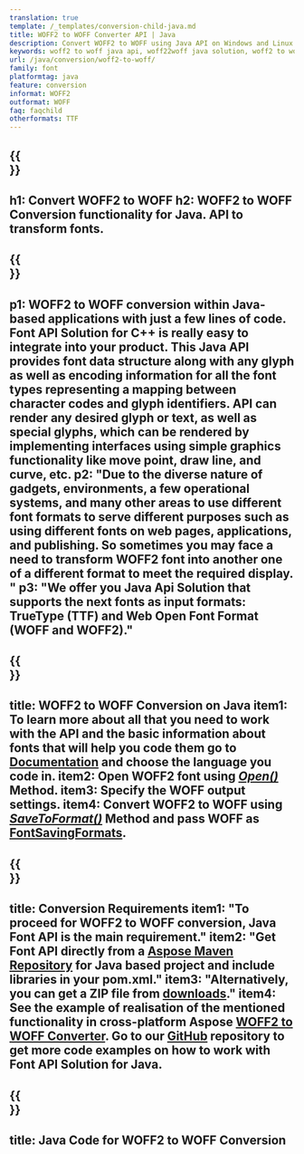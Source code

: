 ```yaml
---
translation: true
template: /_templates/conversion-child-java.md
title: WOFF2 to WOFF Converter API | Java  
description: Convert WOFF2 to WOFF using Java API on Windows and Linux. Integrate this native WOFF2 to WOFF font conversion functionality into your own solution.
keywords: woff2 to woff java api, woff22woff java solution, woff2 to woff java
url: /java/conversion/woff2-to-woff/
family: font
platformtag: java
feature: conversion
informat: WOFF2
outformat: WOFF
faq: faqchild
otherformats: TTF
---
```


{{<section banner>}}
---
h1: Convert WOFF2 to WOFF
h2: WOFF2 to WOFF Conversion functionality for Java. API to transform fonts.
---

{{<section overview>}}
---
p1: WOFF2 to WOFF conversion within Java-based applications with just a few lines of code. Font API Solution for С++ is really easy to integrate into your product.  This Java API provides font data structure along with any glyph as well as encoding information for all the font types representing a mapping between character codes and glyph identifiers. API can render any desired glyph or text, as well as special glyphs, which can be rendered by implementing interfaces using simple graphics functionality like move point, draw line, and curve, etc.
p2: "Due to the diverse nature of gadgets, environments, a few operational systems, and many other areas to use different font formats to serve different purposes such as using different fonts on web pages, applications, and publishing. So sometimes you may face a need to transform WOFF2 font into another one of a different format to meet the required display. "
p3: "We offer you Java Api Solution that supports the next fonts as input formats: TrueType (TTF) and Web Open Font Format (WOFF and WOFF2)."
---

{{<section feature1>}}
---
title: WOFF2 to WOFF Conversion on Java
item1: To learn more about all that you need to work with the API and the basic information about fonts that will help you code them go to  [Documentation](https://docs.aspose.com/font/) and choose the language you code in.
item2: Open WOFF2 font using [*Open()*](https://reference.aspose.com/font/java/com.aspose.font/Font#open-com.aspose.font.FontDefinition-) Method.
item3: Specify the WOFF output settings.
item4: Convert WOFF2 to WOFF using [*SaveToFormat()*](https://reference.aspose.com/font/java/com.aspose.font/Font#saveToFormat-java.io.OutputStream-com.aspose.font.FontSavingFormats-) Method and pass WOFF as [FontSavingFormats](https://reference.aspose.com/font/java/com.aspose.font/FontSavingFormats).
---

{{<section feature2>}}
---
title: Conversion Requirements
item1: "To proceed for WOFF2 to WOFF conversion, Java Font API is the main requirement."
item2: "Get Font API directly from a [Aspose Maven Repository](https://repository.aspose.com/font/) for Java based project and include libraries in your pom.xml."
item3: "Alternatively, you can get a ZIP file from [downloads](https://releases.aspose.com/font/java/)."
item4: See the example of realisation of the mentioned functionality in cross-platform Aspose [WOFF2 to WOFF Converter](https://products.aspose.app/font/conversion/woff2-to-woff). Go to our [GitHub](https://github.com/aspose-font/Aspose.Font-Documentation/tree/master/java-examples) repository to get more code examples on how to work with Font API Solution for Java.
---

{{<section codeexample>}}
---
title: Java Code for WOFF2 to WOFF Conversion
---